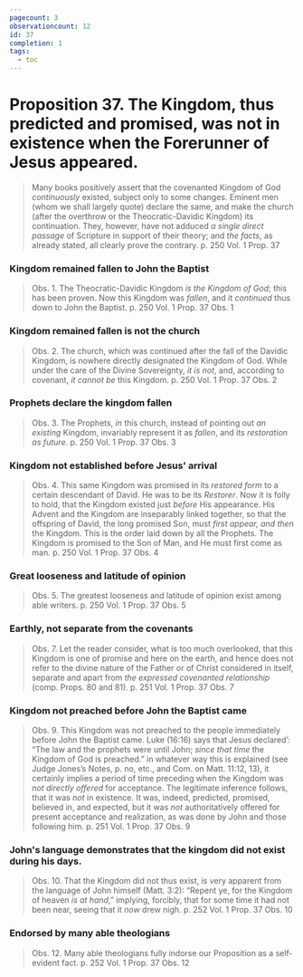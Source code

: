 ```yaml
---
pagecount: 3
observationcount: 12
id: 37
completion: 1
tags:
  - toc
---
```

# Proposition 37. The Kingdom, thus predicted and promised, was not in existence when the Forerunner of Jesus appeared.

>Many books positively assert that the covenanted Kingdom of God *continuously* existed, subject only to some changes. Eminent men (whom we shall largely quote) declare the same, and make the church (after the overthrow or the Theocratic-Davidic Kingdom) its continuation. They, however, have not adduced *a single direct passage* of Scripture in support of their theory; and *the facts*, as already stated, all clearly prove the contrary.
>p. 250 Vol. 1 Prop. 37
### Kingdom remained fallen to John the Baptist
>Obs. 1. The Theocratic-Davidic Kingdom *is the Kingdom of God*; this has been proven. Now this Kingdom was *fallen*, and it *continued* thus down to John the Baptist.
>p. 250 Vol. 1 Prop. 37 Obs. 1
### Kingdom remained fallen is not the church
>Obs. 2. The church, which was continued after the fall of the Davidic Kingdom, is nowhere directly designated the Kingdom of God. While under the care of the Divine Sovereignty, *it is not*, and, according to covenant, *it cannot be* this Kingdom.
>p. 250 Vol. 1 Prop. 37 Obs. 2
### Prophets declare the kingdom fallen
>Obs. 3. The Prophets, *in* this church, instead of pointing out *an existing* Kingdom, invariably represent it as *fallen*, and its *restoration as future*.
>p. 250 Vol. 1 Prop. 37 Obs. 3
### Kingdom not established before Jesus' arrival
>Obs. 4. This same Kingdom was promised in its *restored form* to a certain descendant of David. He was to be its *Restorer*. Now it is folly to hold, that the Kingdom existed just *before* His appearance. His Advent and the Kingdom are inseparably linked together, so that the offspring of David, the long promised Son, must *first appear, and then* the Kingdom. This is the order laid down by all the Prophets. The Kingdom is promised to the Son of Man, and He must first come as man.
>p. 250 Vol. 1 Prop. 37 Obs. 4
### Great looseness and latitude of opinion
>Obs. 5. The greatest looseness and latitude of opinion exist among able writers.
>p. 250 Vol. 1 Prop. 37 Obs. 5
### Earthly, not separate from the covenants
>Obs. 7. Let the reader consider, what is too much overlooked, that this Kingdom is one of promise and here on the earth, and hence does not refer to the divine nature of the Father or of Christ considered in itself, separate and apart from *the expressed covenanted relationship* (comp. Props. 80 and 81).
>p. 251 Vol. 1 Prop. 37 Obs. 7
### Kingdom not preached before John the Baptist came
>Obs. 9. This Kingdom was not preached to the people immediately before John the Baptist came. Luke (16:16) says that Jesus declared’: “The law and the prophets were until John; *since that time* the Kingdom of God is preached.” in whatever way this is explained (see Judge Jones’s Notes, p. no, etc., and Com. on Matt. 11:12, 13), it certainly implies a period of time preceding when the Kingdom was *not directly offered* for acceptance. The legitimate inference follows, that it was *not* in existence. It was, indeed, predicted, promised, believed in, and expected, but it was *not* authoritatively offered for present acceptance and realization, as was done by John and those following him.
>p. 251 Vol. 1 Prop. 37 Obs. 9
### John's language demonstrates that the kingdom did not exist during his days.
>Obs. 10. That the Kingdom did not thus exist, is very apparent from the language of John himself (Matt. 3:2): “Repent ye, for the Kingdom of heaven *is at hand*,” implying, forcibly, that for some time it had not been near, seeing that it *now* drew nigh.
>p. 252 Vol. 1 Prop. 37 Obs. 10
### Endorsed by many able theologians
>Obs. 12. Many able theologians fully indorse our Proposition as a self-evident fact.
>p. 252 Vol. 1 Prop. 37 Obs. 12

